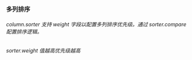 ### 多列排序

###### column.sorter 支持 weight 字段以配置多列排序优先级。通过 sorter.compare 配置排序逻辑。

###### sorter.weight 值越高优先级越高

<code src='./SortMultiple.tsx'></code>
